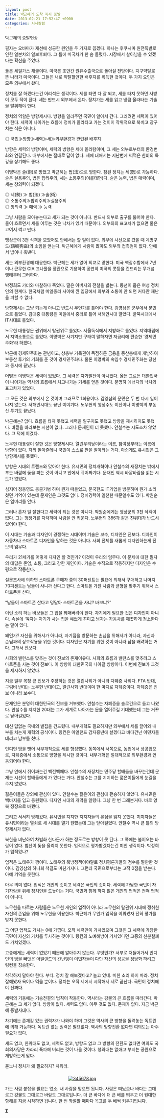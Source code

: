 ```yaml
---
layout: post
title: 박근혜의 도착 즉시 증발
date: 2013-02-21 17:52:47 +0900
categories: 시사칼럼
---
```

박근혜의 증발현상 


  


필자는 오바마가 재선에 성공한 원인을 두 가지로 꼽겠다. 하나는 후쿠시마 원전폭발로 인한 일본차의 일보후퇴다. 그 틈에 미국차가 한 숨 돌렸다. 시장에서 살아남을 수 있겠다는 확신을 주었다. 


  


둘은 셰일가스 채굴이다. 미국은 조만간 원유수출국으로 돌아설 전망이다. 지구약탈로 뜬 나라가 미국이다. 그들은 새로 약탈할만한 배후지를 획득한 것이다. 두 가지 요인은 모두 외부에서 왔다. 


  


정치를 잘 하겠다는건 어리석은 생각이다. 세를 타면 다 잘 되고, 세를 타지 못하면 사방이 모두 적이 된다. 세는 반드시 외부에서 온다. 정치가는 세를 읽고 냉큼 올라타는 기술을 발휘해야 한다. 


  


정치의 역할은 방향제시다. 방향을 일러주면 국민이 알아서 간다. 그러려면 세력이 있어야 한다. 세력이 나아가는 흐름에 정치가 올라타고 가는 것이지 작위적으로 북치고 장구치는 식은 아니다. 


  


◎ 국민≫방향≫세력≫세≫외부환경과 관련된 배후지 


  


방향은 세력의 방향이며, 세력의 방향은 세에 올라탐이며, 그 세는 외부로부터의 환경변화와 연결된다. 내부에서는 절대로 답이 없다. 세에 대해서는 지난번에 써먹은 한비의 특강을 상기해도 좋다. 


  


이명박은 술(術)로 망했고 박근혜는 법(法)으로 망한다. 참된 정치는 세(勢)로 가능하다. 술은 실용주의, 법은 합리주의, 세는 소통주의(이를테면)다. 술은 능력, 법은 매력이며, 세는 창의력이 되겠다.


  


◎ 세(勢) ≫ 법(法) ≫술(術)   
◎ 소통주의≫합리주의≫실용주의   
◎ 창의력 ≫ 매력 ≫ 능력 


  


그냥 사람을 모아놓는다고 세가 되는 것이 아니다. 반드시 외부로 출구를 뚫어야 한다. 물이 흐르면서 세를 이루는 것은 낙차가 있기 때문이다. 외부와의 표고차가 없으면 물은 고여서 썩고 만다. 


  


맹상군이 3천 식객을 모았어도 안에서는 할 일이 없다. 외부에 사신으로 갔을 때 계명구도(鷄鳴狗盜)의 소임을 얻는다. 박근혜에게 사람이 많아도 외부의 접촉점이 없다. 안에서 밥이나 축낸다. 


  


세는 외부환경에 대응한다. 박근혜는 세가 없어 외교로 망한다. 미국 핵잠수함에서 7년이나 근무한 CIA 끄나풀을 장관으로 기용하여 공연히 미국의 콧등을 건드리는 무개념 행태부터 그러하다. 


  


박정희도 카터와 마찰하다 죽었다. 딸은 아버지의 전철을 밟는다. 동선이 좁은 여성 정치인의 한계다. 한국처럼 미일중러 사이에 낀 입장에서 외부와 소통이 안 되면 커다란 재난을 피할 수 없다. 


  


방향제시는 그냥 되는게 아니고 반드시 무언가를 틀어야 한다. 김영삼은 군부에서 문민으로 틀었다. 김대중 대통령은 미일에서 중러로 틀어 서해안시대 열었다. 굴뚝시대에서 IT시대로 틀었다. 


  


노무현 대통령은 권위에서 탈권위로 틀었다. 서울독식에서 지방화로 틀었다. 지역대립에서 지역소통으로 틀었다. 이명박은 사기지만 구태여 말하자면 저금리에 편승한 ‘경제민주화’라 하겠다. 


  


박근혜 경제민주화는 관념이고, 상층부 기득권이 독점하든 금융을 중산층에게 개방하여 부동산 투기의 기회를 준 것이 경제민주화다. 물론 이명박의 속임수 경제민주화는 당선과 동시에 끝났다. 


  


어떻든 이명박은 세력이 있었다. 그 세력은 자가발전이 아니었다. 옳든 그르든 대한민국이 나아가는 역사의 흐름에서 치고나가는 기세를 얻은 것이다. 분명히 에너지의 낙차와 표고차가 있었다. 


  


그 모든 것은 외부에서 온 것이며 그러므로 1회용이다. 김영삼의 문민은 두 번 다시 일어나지 않는다. 서해안시대도 끝난 이야기다. 노무현의 행정수도 이전이나 이명박의 부동산 투기도 끝났다. 


  


박근혜는? 없다. 흐름을 타지 못했고 세력을 일구지도 못했고 방향을 제시하지도 못했다. 바깥을 바라보는 시선이 없다. 그러나 문재인이 더 못했다. 안철수는 시도조차 않았다. 그 덕에 이겼다. 


  


노무현 대통령이 잘한 것은 방향제시다. 열린우리당이라는 이름, 참여정부라는 이름에 방향이 있다. 자리 깔아줄테니 국민이 스스로 판을 벌이라는 거다. 아쉽게도 유시민은 그 방향제시를 못했다. 


  


방향은 시대의 트렌드와 맞아야 한다. 유시민의 정치개혁이나 안철수의 새정치는 밖에서 부는 바람에 돛을 펴는 것이 아니고 안에서 쥐어짜기다. 문재인 역시 바깥바람을 읽는 시도가 없었다.


  


심지어 정동영도 몽골기병 하며 뭔가 떠들었고, 문국현도 IT기업을 방문하며 뭔가 소리쳤던 기억이 있는데 문재인은 그것도 없다. 정치경력이 일천한 때문일수도 있다. 박원순은 일머리를 안다.


  


그러나 혼자 일 잘한다고 세력이 되는 것은 아니다. 박원순에게는 맹상군의 3천 식객이 없다. 그는 행정가를 자처하며 사람을 안 키운다. 노무현의 386과 같은 친위대가 반드시 있어야 한다. 


  


이 시대는 기술과 디자인이 경쟁하는 시대이며 기술은 보수, 디자인은 진보다. 디자인이 자동차나 스마트폰 디자인을 말하는 것은 아니다. 사회 전체를 새롭게 디자인하는게 진보의 임무다. 


  


우리가 21세기를 어떻게 디자인 할 것인가? 이것이 우리의 임무다. 이 문제에 대한 필자의 대답은 존엄, 소통, 그리고 강한 개인이다. 기술은 수직으로 작동하지만 디자인은 수평으로 작동한다. 


  


설문조사에 의하면 스마트폰 구매자 중의 30퍼센트는 필요에 의해서 구매하고 나머지 70퍼센트는 남들이 사니까 산다고 한다. 스마트폰 가진 사람과 균형을 맞추기 위해서 스마트폰을 산다. 


  


“남들이 스마트폰 산다고 덩달아 스마트폰을 사냐? 바보냐?” 


  


이런 소리 하는 바보들은 그 입을 꿰매버려야 한다. 자기에게 필요한 것은 디자인이 아니다. 속설에 ‘여자는 자기가 사는 집을 예쁘게 꾸미고 남자는 자동차를 깨끗하게 청소한다는 말이 있다. 


  


왜인가? 자신을 위해서가 아니라, 자기집을 방문하는 손님을 위해서가 아니라, 자신과 손님과의 상호작용을 위한 것이다. 디자인은 자기를 위한 것이 아니라 남을 배려하는 거다. 그래서 진보다.


  


사회의 밸런스를 맞추는 것이 진보의 존재이유다. 사회의 흐름과 밸런스를 맞추려고 스마트폰을 사는 것이 진보다. 이 방향이 대한민국의 나아갈 방향이다. 이번에 진보가 그것을 제시하지 않았다. 


  


지금 일부 목청 큰 진보가 주장하는 것은 열린사회가 아니라 자폐증 사회다. FTA 반대, 구럼비 반대는 노무현 반대이고, 열린사회 반대이며 한 마디로 자폐증이다. 자폐증은 진보 아니라 보수다. 


  


문재인은 분명히 대한민국의 진보를 거부했다. 안철수는 자폐증을 슬로건으로 들고 나왔다. 안철수를 지지한 20대는 그가 세계로 나아가는 문을 열어주길 기대했는데 그는 거꾸로 닫아걸었다. 


  


대신 답없는 국내의 벌집을 건드렸다. 내부개혁도 필요하지만 외부에서 세를 끌어와 내부를 치는게 개혁의 공식이다. 링컨은 아일랜드 감자흉년에 살겠다고 바다건넌 이민자들 데리고 남부를 쳤다. 


  


인디언 땅을 뺏어 서부개척으로 세를 형성했다. 동쪽에서 서쪽으로, 농업에서 상공업으로, 자폐증에서 소통으로 방향을 제시한 것이다. 내부개혁은 절대적으로 외부환경과 연동되어야 한다. 


  


그냥 안에서 쥐어짜는건 백전백패다. 안철수의 새정치는 민주당 할배들을 바꾸는건데 문제는 시선이 할배들에게 가 있다는 거다. 안철수는 그를 지지하는 젊은이들에게 눈길을 주지 않았다. 


  


젊은이들은 창의에 관심이 있다. 안철수는 젊은이의 관심에 편승하지 않았다. 유시민은 백바지를 입고 등원했다. 디자인 시대의 개막을 알렸다. 그냥 한 번 그래본거다. 바로 양복 정장으로 바꿨다. 


  


그리고 서서히 망해갔다. 유시민을 지지한 지지자들의 본심을 읽지 못했다. 지지자들은 유시민이라는 열쇠로 새 시대를 열기 원했는데 그는 닫아걸었다. 안철수 역시 큰 틀의 방향제시가 없다. 


  


북한을 비난하여 차별화 한다든가 하는 정도로는 방향이 못 된다. 그 쪽에는 불어오는 바람이 없다. 범선이 돛을 올리지 못한다. 업적으로 평가받겠다는건 미친 생각이다. 박정희가 업적있나?


  


업적은 노태우가 짱이다. 노태우의 북방정책이야말로 정치평론가들의 점수를 딸만한 것이다. 김영삼의 하나회 척결도 마찬가지다. 그런데 국민으로부터는 고작 0점을 받는다. 아예 기억을 못한다. 


  


아무 의미 없다. 업적은 개인의 것이고 세력은 국민의 것이다. 세력에 가담한 국민이 자기자랑을 위해 정치인을 드높이는 거다. 국민과 함께 하지 않은 개인의 업적은 전혀 업적이 아니다. 


  


노무현을 따르는 사람들은 노무현 개인의 업적이 아니라 노무현의 탈권위 시대에 쟁취한 자신의 존엄을 위해 노무현을 이용한다. 박근혜가 무언가 업적을 이뤄봤자 전혀 평가를 받지 못한다. 


  


그 어떤 업적도 가치는 0에 가깝다. 오직 세력만이 가치있으며 그것은 그 세력에 가담한 국민이 자신의 가치를 투사하는 것이다. 링컨의 노예해방이 가치있다면 고종의 신분철폐도 가치있겠다.


  


고종에게는 세력이 없었기 때문에 알아주지 않는다. 무엇인가? 서부로 쳐들어가서 인디언의 땅을 빼앗은 아일랜드의 간난뱅이 이민자들이 다만 자신의 성공을 정당화 하려고 링컨을 칭송한다. 


  


착각하지 말아야 한다. 부디. 정치 잘 해보겠다고? 놀고 있네. 미친 소리 하지 마라. 정치 잘해봤자 욕이나 먹을 뿐이다. 정치는 오직 세에서 시작해서 세로 끝난다. 국민이 정치해야 진짜다.


  


세력의 기동에는 기승전결의 법칙이 작동한다. 역사라는 강물의 큰 흐름을 따라간다. 박근혜는 그 세가 없다. 방향이 없다. 세력도 없다. 아무 것도 없다. 존재가 없다. 지금 박근혜 증발사태다.


  


차기에는 존재감 있는 권력자가 나와야 하며 그것은 역사의 큰 방향을 돌려놓는 독트린에 의해 가능하다. 독트린 없는 권력은 필요없다. 역사의 방향전환 없다면 여의도는 아주 필요가 없다.


  


세도 없고, 친위대도 없고, 세력도 없고, 방향도 없고 그 방향의 전환도 없다면 여의도 국회의사당은 차라리 폭파해 버리는 것이 나을 것이다. 청와대는 없애고 부지는 공원으로 개방하는게 맞다. 


  


묻노니 정치가 왜 필요하지? 치워라. 


  




 ###


  




<p align="center">
  <a href="?mid=DonOh"><img alt="345678.jpg" src="files/attach/images/198/727/315/55.JPG" /> <br /></a> 
  
  <p>
  </p>가는 사람 붙잡을 필요는 없소. 새 사람을 맞으면 됩니다. 사람은 떠났으나 바다는 그대로고 강물도 그대로고 바람도 그대로입니다. 더 큰 바다에 더 큰 배를 띄우고 더 원대한 항해를 지금 시작하면 됩니다. 한 번 좌절할 때마다 목표를 두 배씩 키우기입니다. 
  
  <p>
  </p>
  
  <p>
    <b>∑</b> <br /><br />
  </p>
  
  <p>
  </p>
  
  <p>
  </p>
  
  <p>
  </p>
  
  <p>
  </p>
  
  <p>
  </p>
  
  <p>
  </p>
  
  <p>
  </p>
</p>